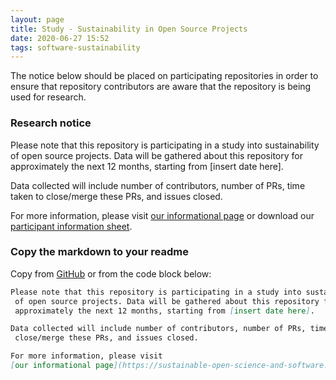 ```yaml
---
layout: page
title: Study - Sustainability in Open Source Projects
date: 2020-06-27 15:52
tags: software-sustainability
---
```

The notice below should be placed on participating repositories in order to ensure that repository contributors are aware that the repository is being used for research.

### Research notice

Please note that this repository is participating in a study into sustainability of open source projects. Data will be gathered about this repository for approximately the next 12 months, starting from [insert date here].

Data collected will include number of contributors, number of PRs, time taken to close/merge these PRs, and issues closed.

For more information, please visit [our informational page](https://sustainable-open-science-and-software.github.io/) or download our [participant information sheet](https://sustainable-open-science-and-software.github.io/assets/PIS_sustainable_software.pdf).

### Copy the markdown to your readme

Copy from [GitHub](https://github.com/Sustainable-Open-Science-and-Software/sustainable-open-science-and-software.github.io/blob/master/readme_notice.md) or from the code block below:

```md
Please note that this repository is participating in a study into sustainability
 of open source projects. Data will be gathered about this repository for
 approximately the next 12 months, starting from [insert date here].

Data collected will include number of contributors, number of PRs, time taken to
 close/merge these PRs, and issues closed.

For more information, please visit
[our informational page](https://sustainable-open-science-and-software.github.io/) or download our [participant information sheet](https://sustainable-open-science-and-software.github.io/assets/PIS_sustainable_software.pdf).
```
